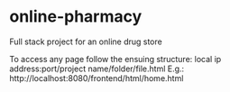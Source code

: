 # online-pharmacy
Full stack project for an online drug store

To access any page follow the ensuing structure: local ip address:port/project name/folder/file.html
E.g.: http://localhost:8080/frontend/html/home.html

